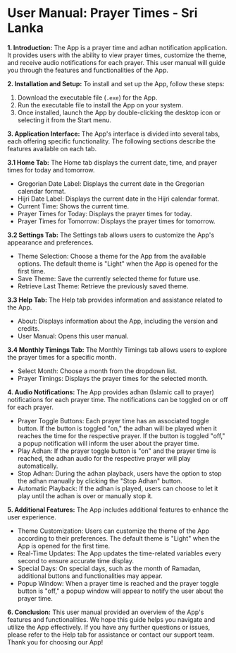 # User Manual: Prayer Times - Sri Lanka

**1. Introduction:**
The App is a prayer time and adhan notification application. It provides users with the ability to view prayer times, customize the theme, and receive audio notifications for each prayer. This user manual will guide you through the features and functionalities of the App.

**2. Installation and Setup:**
To install and set up the App, follow these steps:

1. Download the executable file (`.exe`) for the App.
2. Run the executable file to install the App on your system.
3. Once installed, launch the App by double-clicking the desktop icon or selecting it from the Start menu.

**3. Application Interface:**
The App's interface is divided into several tabs, each offering specific functionality. The following sections describe the features available on each tab.

**3.1 Home Tab:**
The Home tab displays the current date, time, and prayer times for today and tomorrow.

- Gregorian Date Label: Displays the current date in the Gregorian calendar format.
- Hijri Date Label: Displays the current date in the Hijri calendar format.
- Current Time: Shows the current time.
- Prayer Times for Today: Displays the prayer times for today.
- Prayer Times for Tomorrow: Displays the prayer times for tomorrow.

**3.2 Settings Tab:**
The Settings tab allows users to customize the App's appearance and preferences.

- Theme Selection: Choose a theme for the App from the available options. The default theme is "Light" when the App is opened for the first time.
- Save Theme: Save the currently selected theme for future use.
- Retrieve Last Theme: Retrieve the previously saved theme.

**3.3 Help Tab:**
The Help tab provides information and assistance related to the App.

- About: Displays information about the App, including the version and credits.
- User Manual: Opens this user manual.

**3.4 Monthly Timings Tab:**
The Monthly Timings tab allows users to explore the prayer times for a specific month.

- Select Month: Choose a month from the dropdown list.
- Prayer Timings: Displays the prayer times for the selected month.

**4. Audio Notifications:**
The App provides adhan (Islamic call to prayer) notifications for each prayer time. The notifications can be toggled on or off for each prayer.

- Prayer Toggle Buttons: Each prayer time has an associated toggle button. If the button is toggled "on," the adhan will be played when it reaches the time for the respective prayer. If the button is toggled "off," a popup notification will inform the user about the prayer time.
- Play Adhan: If the prayer toggle button is "on" and the prayer time is reached, the adhan audio for the respective prayer will play automatically.
- Stop Adhan: During the adhan playback, users have the option to stop the adhan manually by clicking the "Stop Adhan" button.
- Automatic Playback: If the adhan is played, users can choose to let it play until the adhan is over or manually stop it.

**5. Additional Features:**
The App includes additional features to enhance the user experience.

- Theme Customization: Users can customize the theme of the App according to their preferences. The default theme is "Light" when the App is opened for the first time.
- Real-Time Updates: The App updates the time-related variables every second to ensure accurate time display.
- Special Days: On special days, such as the month of Ramadan, additional buttons and functionalities may appear.
- Popup Window: When a prayer time is reached and the prayer toggle button is "off," a popup window will appear to notify the user about the prayer time.

**6. Conclusion:**
This user manual provided an overview of the App's features and functionalities. We hope this guide helps you navigate and utilize the App effectively. If you have any further questions or issues, please refer to the Help tab for assistance or contact our support team. Thank you for choosing our App!
